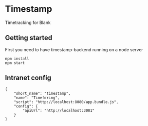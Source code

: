# Timestamp
Timetracking for Blank

## Getting started
First you need to have timestamp-backend running on a node server

    npm install
    npm start

## Intranet config
    {
        "short_name": "timestamp",
        "name": "Timeføring",
        "script": "http://localhost:8080/app.bundle.js",
        "config": {
            "apiUrl": "http://localhost:3001"
        }
    }
